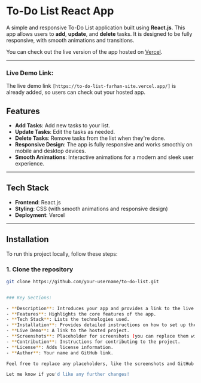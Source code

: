 # To-Do List React App

A simple and responsive To-Do List application built using **React.js**. This app allows users to **add**, **update**, and **delete** tasks. It is designed to be fully responsive, with smooth animations and transitions.

You can check out the live version of the app hosted on [Vercel](https://to-do-list-farhan-site.vercel.app/).

---
### **Live Demo Link**:
The live demo link `[https://to-do-list-farhan-site.vercel.app/]` is already added, so users can check out your hosted app.

## Features

- **Add Tasks**: Add new tasks to your list.
- **Update Tasks**: Edit the tasks as needed.
- **Delete Tasks**: Remove tasks from the list when they're done.
- **Responsive Design**: The app is fully responsive and works smoothly on mobile and desktop devices.
- **Smooth Animations**: Interactive animations for a modern and sleek user experience.

---

## Tech Stack

- **Frontend**: React.js
- **Styling**: CSS (with smooth animations and responsive design)
- **Deployment**: Vercel

---

## Installation

To run this project locally, follow these steps:

### 1. Clone the repository

```bash
git clone https://github.com/your-username/to-do-list.git


### Key Sections:

- **Description**: Introduces your app and provides a link to the live demo on Vercel.
- **Features**: Highlights the core features of the app.
- **Tech Stack**: Lists the technologies used.
- **Installation**: Provides detailed instructions on how to set up the project locally.
- **Live Demo**: A link to the hosted project.
- **Screenshots**: Placeholder for screenshots (you can replace them with actual images).
- **Contribution**: Instructions for contributing to the project.
- **License**: Adds license information.
- **Author**: Your name and GitHub link.

Feel free to replace any placeholders, like the screenshots and GitHub link, with your actual content.

Let me know if you'd like any further changes!
